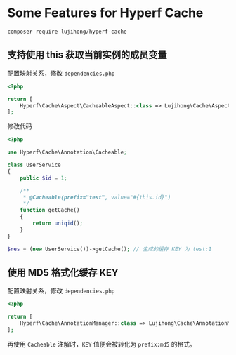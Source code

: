 # Some Features for Hyperf Cache

```
composer require lujihong/hyperf-cache
```

## 支持使用 this 获取当前实例的成员变量

配置映射关系，修改 `dependencies.php`

```php
<?php

return [
    Hyperf\Cache\Aspect\CacheableAspect::class => Lujihong\Cache\Aspect\CacheableAspect::class,
];
```

修改代码

```php
<?php

use Hyperf\Cache\Annotation\Cacheable;

class UserService
{
    public $id = 1;

    /**
     * @Cacheable(prefix="test", value="#{this.id}")
     */
    function getCache()
    {
        return uniqid();
    }
}

$res = (new UserService())->getCache(); // 生成的缓存 KEY 为 test:1

```


## 使用 MD5 格式化缓存 KEY

配置映射关系，修改 `dependencies.php`

```php
<?php

return [
    Hyperf\Cache\AnnotationManager::class => Lujihong\Cache\AnnotationManager::class
];
```

再使用 `Cacheable` 注解时，`KEY` 值便会被转化为 `prefix:md5` 的格式。
